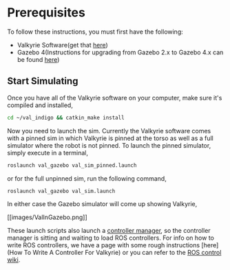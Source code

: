 # Prerequisites
To follow these instructions, you must first have the following:
* Valkyrie Software(get that [here](https://github.com/NASA-JSC-Robotics/valkyrie/wiki/Get-Valkyrie-Code))
* Gazebo 4(Instructions for upgrading from Gazebo 2.x to Gazebo 4.x can be found [here](http://gazebosim.org/tutorials/?tut=ros_wrapper_versions))

## Start Simulating
Once you have all of the Valkyrie software on your computer, make sure it's compiled and installed,

```bash
cd ~/val_indigo && catkin_make install
```

Now you need to launch the sim. Currently the Valkyrie software comes with a pinned sim in which Valkyrie is pinned at the torso as well as a full simulator where the robot is not pinned. To launch the pinned simulator, simply execute in a terminal,

```bash
roslaunch val_gazebo val_sim_pinned.launch
```

or for the full unpinned sim, run the following command,

```bash
roslaunch val_gazebo val_sim.launch
```

In either case the Gazebo simulator will come up showing Valkyrie,

[[images/ValInGazebo.png]]

These launch scripts also launch a [controller manager](http://wiki.ros.org/controller_manager), so the controller manager is sitting and waiting to load ROS controllers. For info on how to write ROS controllers, we have a page with some rough instructions [here](How To Write A Controller For Valkyrie) or you can refer to the [ROS control wiki](http://wiki.ros.org/ros_control).